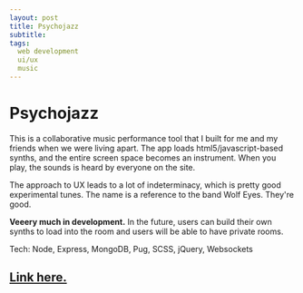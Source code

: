 ```yaml
---
layout: post
title: Psychojazz
subtitle: 
tags:
  web development
  ui/ux
  music
---
```


# Psychojazz

This is a collaborative music performance tool that I built for me and my friends when we were living apart. The app loads html5/javascript-based synths, and the entire screen space becomes an instrument. When you play, the sounds is heard by everyone on the site.

The approach to UX leads to a lot of indeterminacy, which is pretty good experimental tunes. The name is a reference to the band Wolf Eyes. They're good.

**Veeery much in development.** In the future, users can build their own synths to load into the room and users will be able to have private rooms.

Tech: Node, Express, MongoDB, Pug, SCSS, jQuery, Websockets

## [Link here.](http://psychojazz.herokuapp.com)

